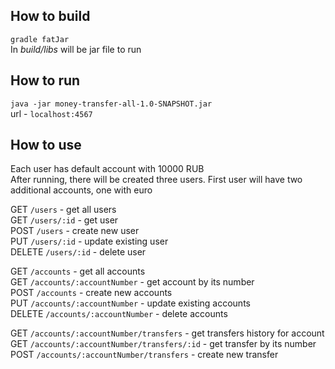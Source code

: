 ## How to build
`gradle fatJar`  
In *build/libs* will be jar file to run

## How to run
`java -jar money-transfer-all-1.0-SNAPSHOT.jar`  
url - `localhost:4567`
## How to use
Each user has default account with 10000 RUB  
After running, there will be created three users.
First user will have two additional accounts, one with euro

GET `/users` - get all users  
GET `/users/:id` - get user  
POST `/users` - create new user  
PUT `/users/:id` - update existing user  
DELETE `/users/:id` - delete user  

GET `/accounts` - get all accounts  
GET `/accounts/:accountNumber` - get account by its number  
POST `/accounts` - create new accounts  
PUT `/accounts/:accountNumber` - update existing accounts  
DELETE `/accounts/:accountNumber` - delete accounts  

GET `/accounts/:accountNumber/transfers` - get transfers history for account   
GET `/accounts/:accountNumber/transfers/:id` - get transfer by its number  
POST `/accounts/:accountNumber/transfers` - create new transfer